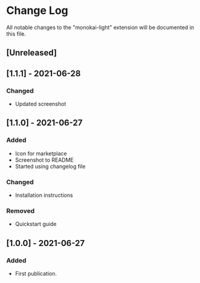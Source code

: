 # Change Log

All notable changes to the "monokai-light" extension will be documented in this file.

## [Unreleased]

## [1.1.1] - 2021-06-28
### Changed
- Updated screenshot

## [1.1.0] - 2021-06-27
### Added
- Icon for marketplace
- Screenshot to README
- Started using changelog file

### Changed
- Installation instructions

### Removed
- Quickstart guide

## [1.0.0] - 2021-06-27
### Added
- First publication.
